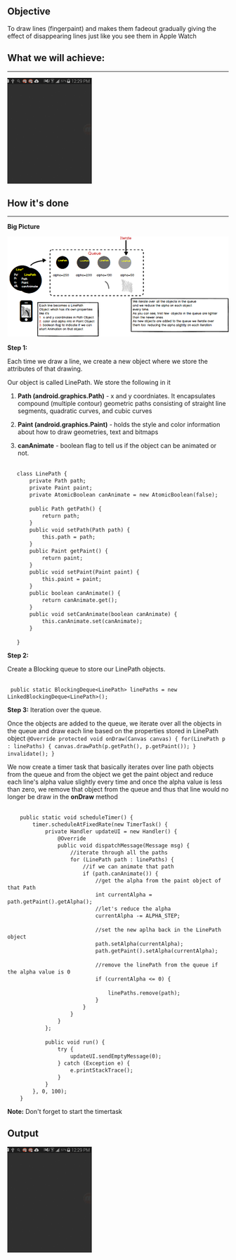 
## Objective
To draw lines (fingerpaint) and makes them fadeout gradually giving the effect of disappearing lines just like you see them in Apple Watch

## What we will achieve:
---

![](/images/this/android/output.gif)


## How it's done
---

**Big Picture**

![](/images/this/android/disappearing_lines.png)


**Step 1:**

Each time we draw a line, we create a new object where we store the attributes of that drawing. 

Our object is called LinePath. We store the following in it

1. **Path (android.graphics.Path)** - x and y coordniates. It encapsulates compound (multiple contour) geometric paths consisting of straight line segments, quadratic curves, and cubic curves

2. **Paint (android.graphics.Paint)** -  holds the style and color information about how to draw geometries, text and bitmaps

3. **canAnimate** - boolean flag to tell us if the object can be animated or not. 

 ```
   
    class LinePath {
        private Path path;
        private Paint paint;
        private AtomicBoolean canAnimate = new AtomicBoolean(false);

        public Path getPath() {
            return path;
        }
        public void setPath(Path path) {
            this.path = path;
        }
        public Paint getPaint() {
            return paint;
        }
        public void setPaint(Paint paint) {
            this.paint = paint;
        }
        public boolean canAnimate() {
            return canAnimate.get();
        }
        public void setCanAnimate(boolean canAnimate) {
            this.canAnimate.set(canAnimate);
        }

    }

  ```
  
  
  **Step 2:**
  
  Create a Blocking queue to store our LinePath objects.
   
  ```
  
   public static BlockingDeque<LinePath> linePaths = new LinkedBlockingDeque<LinePath>();
  
  ```
  
  
  **Step 3:**
  Iteration over the queue.
   
  Once the objects are added to the queue, we iterate over all the objects in the queue and draw each line based on the properties stored in LinePath object
    ```
    @Override
    protected void onDraw(Canvas canvas) {
        for(LinePath p : linePaths) {
            canvas.drawPath(p.getPath(), p.getPaint());
        }
        invalidate();
    }
     ```
  
  We now create a timer task that basically iterates over line path objects from the queue and from the object we get the paint object and reduce each line's alpha value slightly every time and once the alpha value is less than zero, we remove that object from the queue and thus that line would no longer be draw in the **onDraw** method
  
```
   
    public static void scheduleTimer() {
        timer.scheduleAtFixedRate(new TimerTask() {
            private Handler updateUI = new Handler() {
                @Override
                public void dispatchMessage(Message msg) {
                    //iterate through all the paths
                    for (LinePath path : linePaths) {
                        //if we can animate that path
                        if (path.canAnimate()) {
                            //get the alpha from the paint object of that Path
                            int currentAlpha = path.getPaint().getAlpha();
                            //let's reduce the alpha
                            currentAlpha -= ALPHA_STEP;

                            //set the new aplha back in the LinePath object
                            path.setAlpha(currentAlpha);
                            path.getPaint().setAlpha(currentAlpha);

                            //remove the linePath from the queue if the alpha value is 0
                            if (currentAlpha <= 0) {

                                linePaths.remove(path);
                            }
                        }
                    }
                }
            };

            public void run() {
                try {
                    updateUI.sendEmptyMessage(0);
                } catch (Exception e) {
                    e.printStackTrace();
                }
            }
        }, 0, 100);
    }
```
  
  **Note:** Don't forget to start the timertask 
  
## Output 
  
  ![](/images/this/android/output.gif)

